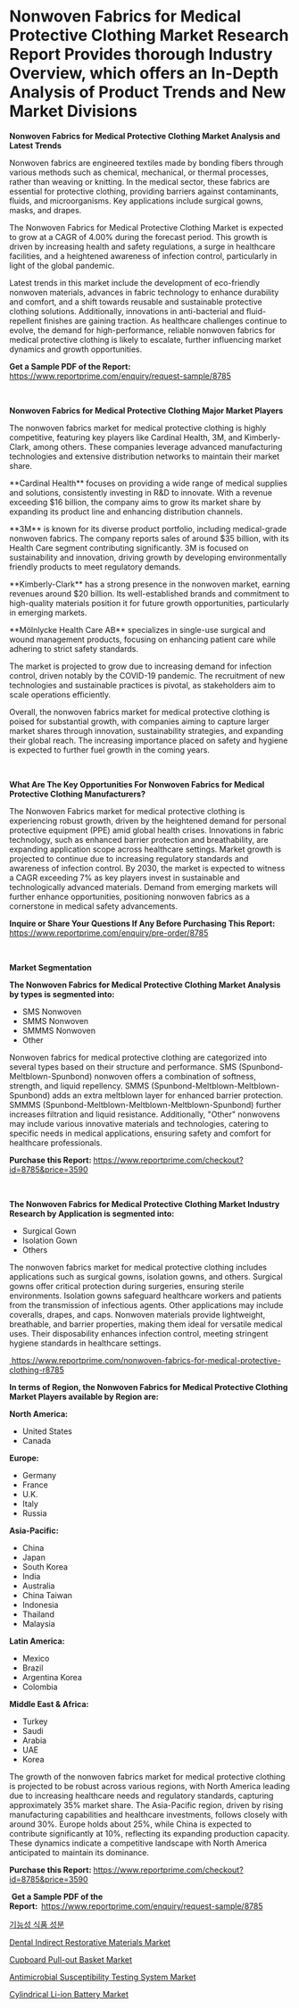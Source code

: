 <p><h1>Nonwoven Fabrics for Medical Protective Clothing Market Research Report Provides thorough Industry Overview, which offers an In-Depth Analysis of Product Trends and New Market Divisions</h1></p><p><strong>Nonwoven Fabrics for Medical Protective Clothing Market Analysis and Latest Trends</strong></p>
<p><p>Nonwoven fabrics are engineered textiles made by bonding fibers through various methods such as chemical, mechanical, or thermal processes, rather than weaving or knitting. In the medical sector, these fabrics are essential for protective clothing, providing barriers against contaminants, fluids, and microorganisms. Key applications include surgical gowns, masks, and drapes.</p><p>The Nonwoven Fabrics for Medical Protective Clothing Market is expected to grow at a CAGR of 4.00% during the forecast period. This growth is driven by increasing health and safety regulations, a surge in healthcare facilities, and a heightened awareness of infection control, particularly in light of the global pandemic. </p><p>Latest trends in this market include the development of eco-friendly nonwoven materials, advances in fabric technology to enhance durability and comfort, and a shift towards reusable and sustainable protective clothing solutions. Additionally, innovations in anti-bacterial and fluid-repellent finishes are gaining traction. As healthcare challenges continue to evolve, the demand for high-performance, reliable nonwoven fabrics for medical protective clothing is likely to escalate, further influencing market dynamics and growth opportunities.</p></p>
<p><strong>Get a Sample PDF of the Report:&nbsp;</strong> <a href="https://www.reportprime.com/enquiry/request-sample/8785">https://www.reportprime.com/enquiry/request-sample/8785</a></p>
<p>&nbsp;</p>
<p><strong>Nonwoven Fabrics for Medical Protective Clothing Major Market Players</strong></p>
<p><p>The nonwoven fabrics market for medical protective clothing is highly competitive, featuring key players like Cardinal Health, 3M, and Kimberly-Clark, among others. These companies leverage advanced manufacturing technologies and extensive distribution networks to maintain their market share.</p><p>**Cardinal Health** focuses on providing a wide range of medical supplies and solutions, consistently investing in R&D to innovate. With a revenue exceeding $16 billion, the company aims to grow its market share by expanding its product line and enhancing distribution channels.</p><p>**3M** is known for its diverse product portfolio, including medical-grade nonwoven fabrics. The company reports sales of around $35 billion, with its Health Care segment contributing significantly. 3M is focused on sustainability and innovation, driving growth by developing environmentally friendly products to meet regulatory demands.</p><p>**Kimberly-Clark** has a strong presence in the nonwoven market, earning revenues around $20 billion. Its well-established brands and commitment to high-quality materials position it for future growth opportunities, particularly in emerging markets.</p><p>**Mölnlycke Health Care AB** specializes in single-use surgical and wound management products, focusing on enhancing patient care while adhering to strict safety standards. </p><p>The market is projected to grow due to increasing demand for infection control, driven notably by the COVID-19 pandemic. The recruitment of new technologies and sustainable practices is pivotal, as stakeholders aim to scale operations efficiently.</p><p>Overall, the nonwoven fabrics market for medical protective clothing is poised for substantial growth, with companies aiming to capture larger market shares through innovation, sustainability strategies, and expanding their global reach. The increasing importance placed on safety and hygiene is expected to further fuel growth in the coming years.</p></p>
<p>&nbsp;</p>
<p><strong>What Are The Key Opportunities For Nonwoven Fabrics for Medical Protective Clothing Manufacturers?</strong></p>
<p><p>The Nonwoven Fabrics market for medical protective clothing is experiencing robust growth, driven by the heightened demand for personal protective equipment (PPE) amid global health crises. Innovations in fabric technology, such as enhanced barrier protection and breathability, are expanding application scope across healthcare settings. Market growth is projected to continue due to increasing regulatory standards and awareness of infection control. By 2030, the market is expected to witness a CAGR exceeding 7% as key players invest in sustainable and technologically advanced materials. Demand from emerging markets will further enhance opportunities, positioning nonwoven fabrics as a cornerstone in medical safety advancements.</p></p>
<p><strong>Inquire or Share Your Questions If Any Before Purchasing This Report:</strong> <a href="https://www.reportprime.com/enquiry/pre-order/8785">https://www.reportprime.com/enquiry/pre-order/8785</a></p>
<p>&nbsp;</p>
<p><strong>Market Segmentation</strong></p>
<p><strong>The Nonwoven Fabrics for Medical Protective Clothing Market Analysis by types is segmented into:</strong></p>
<p><ul><li>SMS Nonwoven</li><li>SMMS Nonwoven</li><li>SMMMS Nonwoven</li><li>Other</li></ul></p>
<p><p>Nonwoven fabrics for medical protective clothing are categorized into several types based on their structure and performance. SMS (Spunbond-Meltblown-Spunbond) nonwoven offers a combination of softness, strength, and liquid repellency. SMMS (Spunbond-Meltblown-Meltblown-Spunbond) adds an extra meltblown layer for enhanced barrier protection. SMMMS (Spunbond-Meltblown-Meltblown-Meltblown-Spunbond) further increases filtration and liquid resistance. Additionally, "Other" nonwovens may include various innovative materials and technologies, catering to specific needs in medical applications, ensuring safety and comfort for healthcare professionals.</p></p>
<p><strong>Purchase this Report:&nbsp;</strong><a href="https://www.reportprime.com/checkout?id=8785&price=3590">https://www.reportprime.com/checkout?id=8785&price=3590</a></p>
<p>&nbsp;</p>
<p><strong>The Nonwoven Fabrics for Medical Protective Clothing Market Industry Research by Application is segmented into:</strong></p>
<p><ul><li>Surgical Gown</li><li>Isolation Gown</li><li>Others</li></ul></p>
<p><p>The nonwoven fabrics market for medical protective clothing includes applications such as surgical gowns, isolation gowns, and others. Surgical gowns offer critical protection during surgeries, ensuring sterile environments. Isolation gowns safeguard healthcare workers and patients from the transmission of infectious agents. Other applications may include coveralls, drapes, and caps. Nonwoven materials provide lightweight, breathable, and barrier properties, making them ideal for versatile medical uses. Their disposability enhances infection control, meeting stringent hygiene standards in healthcare settings.</p></p>
<p><a href="https://www.reportprime.com/nonwoven-fabrics-for-medical-protective-clothing-r8785">&nbsp;https://www.reportprime.com/nonwoven-fabrics-for-medical-protective-clothing-r8785</a></p>
<p><strong>In terms of Region, the Nonwoven Fabrics for Medical Protective Clothing Market Players available by Region are:</strong></p>
<p>
    <p> <strong> North America: </strong>
        <ul>
            <li>United States</li>
            <li>Canada</li>
        </ul>
        </p> 
    <p> <strong> Europe: </strong>
        <ul>
            <li>Germany</li>
            <li>France</li>
            <li>U.K.</li>
            <li>Italy</li>
            <li>Russia</li>
        </ul>
        </p> 
    <p> <strong> Asia-Pacific: </strong>
        <ul>
            <li>China</li>
            <li>Japan</li>
            <li>South Korea</li>
            <li>India</li>
            <li>Australia</li>
            <li>China Taiwan</li>
            <li>Indonesia</li>
            <li>Thailand</li>
            <li>Malaysia</li>
        </ul>
        </p> 
    <p> <strong> Latin America: </strong>
        <ul>
            <li>Mexico</li>
            <li>Brazil</li>
            <li>Argentina Korea</li>
            <li>Colombia</li>
        </ul>
        </p> 
    <p> <strong> Middle East & Africa: </strong>
        <ul>
            <li>Turkey</li>
            <li>Saudi</li>
            <li>Arabia</li>
            <li>UAE</li>
            <li>Korea</li>
        </ul>
    </p>
    </p>
<p><p>The growth of the nonwoven fabrics market for medical protective clothing is projected to be robust across various regions, with North America leading due to increasing healthcare needs and regulatory standards, capturing approximately 35% market share. The Asia-Pacific region, driven by rising manufacturing capabilities and healthcare investments, follows closely with around 30%. Europe holds about 25%, while China is expected to contribute significantly at 10%, reflecting its expanding production capacity. These dynamics indicate a competitive landscape with North America anticipated to maintain its dominance.</p></p>
<p><strong>Purchase this Report: </strong><a href="https://www.reportprime.com/checkout?id=8785&price=3590">https://www.reportprime.com/checkout?id=8785&price=3590</a></p>
<p>&nbsp;<strong>Get a Sample PDF of the Report:&nbsp;&nbsp;</strong><a href="https://www.reportprime.com/enquiry/request-sample/8785">https://www.reportprime.com/enquiry/request-sample/8785</a></p>
<p><strong></strong></p>
<p><p><a href="https://medium.com/@samiahussain82/%EC%84%B8%EA%B3%84-nutraeutical-ingredient-market-%EC%9D%80-2024%EC%97%90%EC%84%9C-2031%EB%A1%9C-%EC%97%B0%ED%8F%89%EA%B7%A0-%EC%A6%9D%EA%B0%80%EC%9C%A8%EC%9D%84-%EB%B3%B4%EC%9D%BC-%EA%B2%83%EC%9C%BC%EB%A1%9C-%EC%98%88%EC%83%81%EB%90%A9%EB%8B%88%EB%8B%A4-44de7c3be865">기능성 식품 성분</a></p><p><a href="https://github.com/FosterFahey91/Market-Research-Report-List-1/blob/main/dental-indirect-restorative-materials-market.md">Dental Indirect Restorative Materials Market</a></p><p><a href="https://medium.com/@rontaybrewer02024/how-regional-and-global-trends-are-shaping-the-cupboard-pull-out-basket-market-for-the-year-250eca241f24">Cupboard Pull-out Basket Market</a></p><p><a href="https://github.com/Rekhakhatun65/Market-Research-Report-List-1/blob/main/antimicrobial-susceptibility-testing-system-market.md">Antimicrobial Susceptibility Testing System Market</a></p><p><a href="https://issuu.com/reportprime-2/docs/cylindrical-li-ion-battery-market-s_ac45c69b034bfb">Cylindrical Li-ion Battery Market</a></p></p>